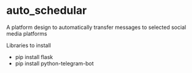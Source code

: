# auto_schedular
A platform design to automatically transfer messages to selected social media platforms


Libraries to install
- pip install flask
- pip install python-telegram-bot
